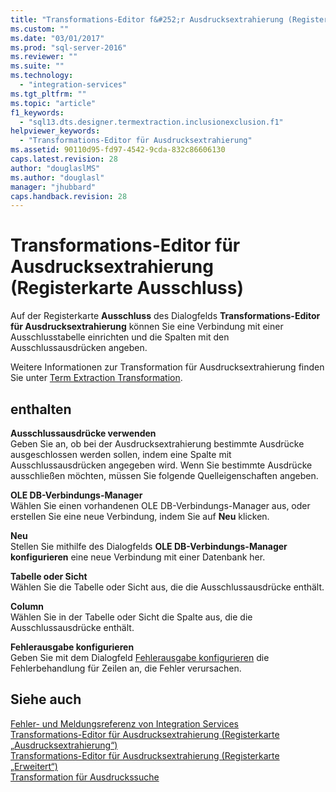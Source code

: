 ```yaml
---
title: "Transformations-Editor f&#252;r Ausdrucksextrahierung (Registerkarte Ausschluss) | Microsoft Docs"
ms.custom: ""
ms.date: "03/01/2017"
ms.prod: "sql-server-2016"
ms.reviewer: ""
ms.suite: ""
ms.technology: 
  - "integration-services"
ms.tgt_pltfrm: ""
ms.topic: "article"
f1_keywords: 
  - "sql13.dts.designer.termextraction.inclusionexclusion.f1"
helpviewer_keywords: 
  - "Transformations-Editor für Ausdrucksextrahierung"
ms.assetid: 90110d95-fd97-4542-9cda-832c86606130
caps.latest.revision: 28
author: "douglaslMS"
ms.author: "douglasl"
manager: "jhubbard"
caps.handback.revision: 28
---
```

# Transformations-Editor f&#252;r Ausdrucksextrahierung (Registerkarte Ausschluss)
  Auf der Registerkarte **Ausschluss** des Dialogfelds **Transformations-Editor für Ausdrucksextrahierung** können Sie eine Verbindung mit einer Ausschlusstabelle einrichten und die Spalten mit den Ausschlussausdrücken angeben.  
  
 Weitere Informationen zur Transformation für Ausdrucksextrahierung finden Sie unter [Term Extraction Transformation](../../../integration-services/data-flow/transformations/term-extraction-transformation.md).  
  
## enthalten  
 **Ausschlussausdrücke verwenden**  
 Geben Sie an, ob bei der Ausdrucksextrahierung bestimmte Ausdrücke ausgeschlossen werden sollen, indem eine Spalte mit Ausschlussausdrücken angegeben wird. Wenn Sie bestimmte Ausdrücke ausschließen möchten, müssen Sie folgende Quelleigenschaften angeben.  
  
 **OLE DB-Verbindungs-Manager**  
 Wählen Sie einen vorhandenen OLE DB-Verbindungs-Manager aus, oder erstellen Sie eine neue Verbindung, indem Sie auf **Neu** klicken.  
  
 **Neu**  
 Stellen Sie mithilfe des Dialogfelds **OLE DB-Verbindungs-Manager konfigurieren** eine neue Verbindung mit einer Datenbank her.  
  
 **Tabelle oder Sicht**  
 Wählen Sie die Tabelle oder Sicht aus, die die Ausschlussausdrücke enthält.  
  
 **Column**  
 Wählen Sie in der Tabelle oder Sicht die Spalte aus, die die Ausschlussausdrücke enthält.  
  
 **Fehlerausgabe konfigurieren**  
 Geben Sie mit dem Dialogfeld [Fehlerausgabe konfigurieren](../Topic/Configure%20Error%20Output.md) die Fehlerbehandlung für Zeilen an, die Fehler verursachen.  
  
## Siehe auch  
 [Fehler- und Meldungsreferenz von Integration Services](../../../integration-services/integration-services-error-and-message-reference.md)   
 [Transformations-Editor für Ausdrucksextrahierung &#40;Registerkarte „Ausdrucksextrahierung“&#41;](../../../integration-services/data-flow/transformations/term-extraction-transformation-editor-term-extraction-tab.md)   
 [Transformations-Editor für Ausdrucksextrahierung &#40;Registerkarte „Erweitert“&#41;](../../../integration-services/data-flow/transformations/term-extraction-transformation-editor-advanced-tab.md)   
 [Transformation für Ausdruckssuche](../../../integration-services/data-flow/transformations/term-lookup-transformation.md)  
  
  